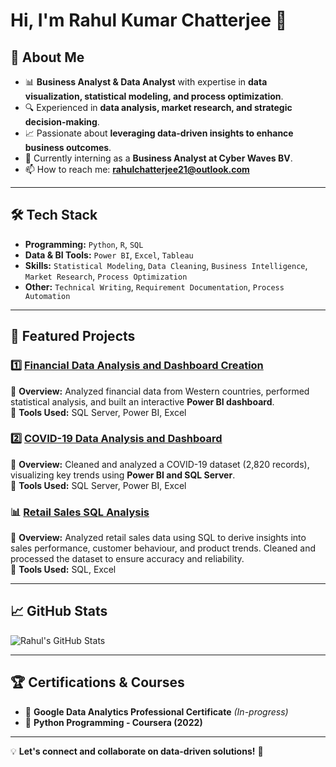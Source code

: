 # Hi, I'm Rahul Kumar Chatterjee 👋  

## 🚀 About Me  
- 📊 **Business Analyst & Data Analyst** with expertise in **data visualization, statistical modeling, and process optimization**.  
- 🔍 Experienced in **data analysis, market research, and strategic decision-making**.  
- 📈 Passionate about **leveraging data-driven insights to enhance business outcomes**.  
- 🎯 Currently interning as a **Business Analyst at Cyber Waves BV**.  
- 📫 How to reach me: **rahulchatterjee21@outlook.com**  

---

## 🛠 Tech Stack  
- **Programming:** `Python`, `R`, `SQL`  
- **Data & BI Tools:** `Power BI`, `Excel`, `Tableau`  
- **Skills:** `Statistical Modeling`, `Data Cleaning`, `Business Intelligence`, `Market Research`, `Process Optimization`  
- **Other:** `Technical Writing`, `Requirement Documentation`, `Process Automation`  

---

## 📌 Featured Projects  
### 1️⃣ [Financial Data Analysis and Dashboard Creation](https://github.com/rahulchatterjee21)  
🔹 **Overview:** Analyzed financial data from Western countries, performed statistical analysis, and built an interactive **Power BI dashboard**.  
🔹 **Tools Used:** SQL Server, Power BI, Excel  

### 2️⃣ [COVID-19 Data Analysis and Dashboard](https://github.com/rahulchatterjee21)  
🔹 **Overview:** Cleaned and analyzed a COVID-19 dataset (2,820 records), visualizing key trends using **Power BI and SQL Server**.  
🔹 **Tools Used:** SQL Server, Power BI, Excel  

### 📊 [Retail Sales SQL Analysis](https://github.com/rahulchatterjee21/Retail-Sales-SQL-Analysis)  
🔹 **Overview:** Analyzed retail sales data using SQL to derive insights into sales performance, customer behaviour, and product trends. Cleaned and processed the dataset to ensure accuracy and reliability.  
🔹 **Tools Used:** SQL, Excel  

---

## 📈 GitHub Stats  
![Rahul's GitHub Stats](https://github-readme-stats.vercel.app/api?username=rahulchatterjee21&show_icons=true&theme=dark)  

---

## 🏆 Certifications & Courses  
- 📜 **Google Data Analytics Professional Certificate** *(In-progress)*  
- 📜 **Python Programming - Coursera (2022)**  

---

💡 **Let's connect and collaborate on data-driven solutions!** 🚀  
